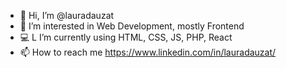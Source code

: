 - 👋 Hi, I’m @lauradauzat
- 👀 I’m interested in Web Development, mostly Frontend
- 💻 L I’m currently using HTML, CSS, JS, PHP, React
- 📫 How to reach me https://www.linkedin.com/in/lauradauzat/

<!---
lauradauzat/lauradauzat is a ✨ special ✨ repository because its `README.md` (this file) appears on your GitHub profile.
You can click the Preview link to take a look at your changes.
--->
